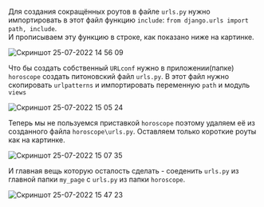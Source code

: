 Для создания сокращённых роутов в файле `urls.py` нужно импортировать в этот файл функцию `include`: `from django.urls import path, include`. <br>
И прописываем эту функцию в строке, как показано ниже на картинке.

![Скриншот 25-07-2022 14 56 09](https://user-images.githubusercontent.com/84935915/180772285-d6f86d86-894f-4677-b956-5c76b4170c04.png)

Что бы создать собственный `URLconf` нужно в приложении(папке) `horoscope` создать питоновский файл `urls.py`.
В этот файл нужно скопировать `urlpatterns` и импортировать переменную `path` и модуль `views`

![Скриншот 25-07-2022 15 05 24](https://user-images.githubusercontent.com/84935915/180773826-460fa084-0374-4520-8374-1412791c2c47.png)

Теперь мы не пользуемся приставкой `horoscope` поэтому удаляем её из созданного файла `horoscope\urls.py`. 
Оставляем только короткие роуты как на картинке.

![Скриншот 25-07-2022 15 07 35](https://user-images.githubusercontent.com/84935915/180774179-b9d69028-0b4d-4465-b6a8-04aed0b3b78f.png)

И главная вещь которую осталость сделать - соеденить `urls.py` из главной папки `my_page` с `urls.py` из папки `horoscope`.

![Скриншот 25-07-2022 15 47 23](https://user-images.githubusercontent.com/84935915/180780851-252d5b3d-0a51-49a3-9102-ca47a2ebe280.png)
